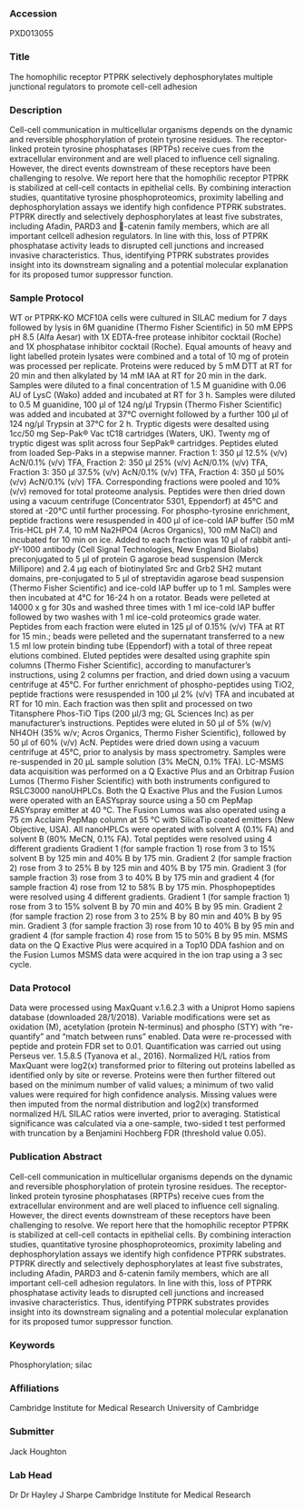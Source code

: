 ### Accession
PXD013055

### Title
The homophilic receptor PTPRK selectively dephosphorylates multiple junctional regulators to promote cell-cell adhesion

### Description
Cell-cell communication in multicellular organisms depends on the dynamic and reversible phosphorylation of protein tyrosine residues. The receptor-linked protein tyrosine phosphatases (RPTPs) receive cues from the extracellular environment and are well placed to influence cell signaling. However, the direct events downstream of these receptors have been challenging to resolve. We report here that the homophilic receptor PTPRK is stabilized at cell-cell contacts in epithelial cells. By combining interaction studies, quantitative tyrosine phosphoproteomics, proximity labelling and dephosphorylation assays we identify high confidence PTPRK substrates. PTPRK directly and selectively dephosphorylates at least five substrates, including Afadin, PARD3 and -catenin family members, which are all important cellcell adhesion regulators. In line with this, loss of PTPRK phosphatase activity leads to disrupted cell junctions and increased invasive characteristics. Thus, identifying PTPRK substrates provides insight into its downstream signaling and a potential molecular explanation for its proposed tumor suppressor function.

### Sample Protocol
WT or PTPRK-KO MCF10A cells were cultured in SILAC medium for 7 days followed by lysis in 6M guanidine (Thermo Fisher Scientific) in 50 mM EPPS pH 8.5 (Alfa Aesar) with 1X EDTA-free protease inhibitor cocktail (Roche) and 1X phosphatase inhibitor cocktail (Roche). Equal amounts of heavy and light labelled protein lysates were combined and a total of 10 mg of protein was processed per replicate. Proteins were reduced by 5 mM DTT at RT for 20 min and then alkylated by 14 mM IAA at RT for 20 min in the dark. Samples were diluted to a final concentration of 1.5 M guanidine with 0.06 AU of LysC (Wako) added and incubated at RT for 3 h. Samples were diluted to 0.5 M guanidine, 100 µl of 124 ng/µl Trypsin (Thermo Fisher Scientific) was added and incubated at 37°C overnight followed by a further 100 µl of 124 ng/µl Trypsin at 37°C for 2 h. Tryptic digests were desalted using 1cc/50 mg Sep-Pak® Vac tC18 cartridges (Waters, UK). Twenty mg of tryptic digest was split across four SepPak® cartridges. Peptides eluted from loaded Sep-Paks in a stepwise manner. Fraction 1: 350 µl 12.5% (v/v) AcN/0.1% (v/v) TFA, Fraction 2: 350 µl 25% (v/v) AcN/0.1% (v/v) TFA, Fraction 3: 350 µl 37.5% (v/v) AcN/0.1% (v/v) TFA, Fraction 4: 350 µl 50% (v/v) AcN/0.1% (v/v) TFA. Corresponding fractions were pooled and 10% (v/v) removed for total proteome analysis. Peptides were then dried down using a vacuum centrifuge (Concentrator 5301, Eppendorf) at 45°C and stored at -20°C until further processing.  For phospho-tyrosine enrichment, peptide fractions were resuspended in 400 µl of ice-cold IAP buffer (50 mM Tris-HCL pH 7.4, 10 mM Na2HPO4 (Acros Organics), 100 mM NaCl) and incubated for 10 min on ice. Added to each fraction was 10 µl of rabbit anti-pY-1000 antibody (Cell Signal Technologies, New England Biolabs) preconjugated to 5 µl of protein G agarose bead suspension (Merck Millipore) and 2.4 µg each of biotinylated Src and Grb2 SH2 mutant domains, pre-conjugated to 5 µl of streptavidin agarose bead suspension (Thermo Fisher Scientific) and ice-cold IAP buffer up to 1 ml. Samples were then incubated at 4°C for 16-24 h on a rotator. Beads were pelleted at 14000 x g for 30s and washed three times with 1 ml ice-cold IAP buffer followed by two washes with 1 ml ice-cold proteomics grade water. Peptides from each fraction were eluted in 125 µl of 0.15% (v/v) TFA at RT for 15 min.; beads were pelleted and the supernatant transferred to a new 1.5 ml low protein binding tube (Eppendorf) with a total of three repeat elutions combined. Eluted peptides were desalted using graphite spin columns (Thermo Fisher Scientific), according to manufacturer’s instructions, using 2 columns per fraction, and dried down using a vacuum centrifuge at 45°C. For further enrichment of phospho-peptides using TiO2, peptide fractions were resuspended in 100 µl 2% (v/v) TFA and incubated at RT for 10 min. Each fraction was then split and processed on two Titansphere Phos-TiO Tips (200 µl/3 mg; GL Sciences Inc) as per manufacturer’s instructions. Peptides were eluted in 50 µl of 5% (w/v) NH4OH (35% w/v; Acros Organics, Thermo Fisher Scientific), followed by 50 µl of 60% (v/v) AcN. Peptides were dried down using a vacuum centrifuge at 45°C, prior to analysis by mass spectrometry. Samples were re-suspended in 20 µL sample solution (3% MeCN, 0.1% TFA). LC-MSMS data acquisition was performed on a Q Exactive Plus and an Orbitrap Fusion Lumos (Thermo Fisher Scientific) with both instruments configured to RSLC3000 nanoUHPLCs. Both the Q Exactive Plus and the Fusion Lumos were operated with an EASYspray source using a 50 cm PepMap EASYspray emitter at 40 °C. The Fusion Lumos was also operated using a 75 cm Acclaim PepMap column at 55 °C with SilicaTip coated emitters (New Objective, USA). All nanoHPLCs were operated with solvent A (0.1% FA) and solvent B (80% MeCN, 0.1% FA). Total peptides were resolved using 4 different gradients Gradient 1 (for sample fraction 1) rose from 3 to 15% solvent B by 125 min and 40% B by 175 min. Gradient 2 (for sample fraction 2) rose from 3 to 25% B by 125 min and 40% B by 175 min. Gradient 3 (for sample fraction 3) rose from 3 to 40% B by 175 min and gradient 4 (for sample fraction 4) rose from 12 to 58% B by 175 min. Phosphopeptides were resolved using 4 different gradients. Gradient 1 (for sample fraction 1) rose from 3 to 15% solvent B by 70 min and 40% B by 95 min. Gradient 2 (for sample fraction 2) rose from 3 to 25% B by 80 min and 40% B by 95 min. Gradient 3 (for sample fraction 3) rose from 10 to 40% B by 95 min and gradient 4 (for sample fraction 4)  rose from 15 to 50% B by 95 min. MSMS data on the Q Exactive Plus were acquired in a Top10 DDA fashion and on the Fusion Lumos MSMS data were acquired in the ion trap using a 3 sec cycle.

### Data Protocol
Data were processed using MaxQuant v.1.6.2.3 with a Uniprot Homo sapiens database (downloaded 28/1/2018). Variable modifications were set as oxidation (M), acetylation (protein N-terminus) and phospho (STY) with “re-quantify” and “match between runs” enabled. Data were re-processed with peptide and protein FDR set to 0.01. Quantification was carried out using Perseus ver. 1.5.8.5 (Tyanova et al., 2016). Normalized H/L ratios from MaxQuant were log2(x) transformed prior to filtering out proteins labelled as identified only by site or reverse. Proteins were then further filtered out based on the minimum number of valid values; a minimum of two valid values were required for high confidence analysis. Missing values were then imputed from the normal distribution and log2(x) transformed normalized H/L SILAC ratios were inverted, prior to averaging. Statistical significance was calculated via a one-sample, two-sided t test performed with truncation by a Benjamini Hochberg FDR (threshold value 0.05).

### Publication Abstract
Cell-cell communication in multicellular organisms depends on the dynamic and reversible phosphorylation of protein tyrosine residues. The receptor-linked protein tyrosine phosphatases (RPTPs) receive cues from the extracellular environment and are well placed to influence cell signaling. However, the direct events downstream of these receptors have been challenging to resolve. We report here that the homophilic receptor PTPRK is stabilized at cell-cell contacts in epithelial cells. By combining interaction studies, quantitative tyrosine phosphoproteomics, proximity labeling and dephosphorylation assays we identify high confidence PTPRK substrates. PTPRK directly and selectively dephosphorylates at least five substrates, including Afadin, PARD3 and &#x3b4;-catenin family members, which are all important cell-cell adhesion regulators. In line with this, loss of PTPRK phosphatase activity leads to disrupted cell junctions and increased invasive characteristics. Thus, identifying PTPRK substrates provides insight into its downstream signaling and a potential molecular explanation for its proposed tumor suppressor function.

### Keywords
Phosphorylation; silac

### Affiliations
Cambridge Institute for Medical Research
University of Cambridge

### Submitter
Jack Houghton

### Lab Head
Dr Dr Hayley J Sharpe
Cambridge Institute for Medical Research


